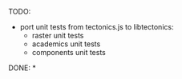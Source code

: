 TODO:
* port unit tests from tectonics.js to libtectonics:
	- raster unit tests
	- academics unit tests
	- components unit tests

DONE:
* 